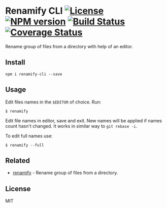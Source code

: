 # Renamify CLI [![License][LicenseIMGURL]][LicenseURL] [![NPM version][NPMIMGURL]][NPMURL] [![Build Status][BuildStatusIMGURL]][BuildStatusURL] [![Coverage Status][CoverageIMGURL]][CoverageURL]

[BuildStatusURL]: https://github.com/coderaiser/node-renamify-cli/actions?query=workflow%3A%22Node+CI%22 "Build Status"
[BuildStatusIMGURL]: https://github.com/coderaiser/node-renamify-cli/workflows/Node%20CI/badge.svg
[NPMIMGURL]: https://img.shields.io/npm/v/renamify-cli.svg?style=flat
[LicenseIMGURL]: https://img.shields.io/badge/license-MIT-317BF9.svg?style=flat
[NPMURL]: https://npmjs.org/package/renamify-cli "npm"
[LicenseURL]: https://tldrlegal.com/license/mit-license "MIT License"
[CoverageURL]: https://coveralls.io/github/coderaiser/node-renamify-cli?branch=master
[CoverageIMGURL]: https://coveralls.io/repos/coderaiser/node-renamify-cli/badge.svg?branch=master&service=github

Rename group of files from a directory with help of an editor.

## Install

`npm i renamify-cli --save`

## Usage

Edit files names in the `$EDITOR` of choice. Run:

```
$ renamify
```

Edit file names in editor, save and exit. New names will be applied if names count hasn't changed.
It works in similar way to `git rebase -i`.

To edit full names use:

```
$ renamify --full
```

## Related

- [renamify](https://github.com/coderaiser/node-renamify "renamify") - Rename group of files from a directory.

## License

MIT
